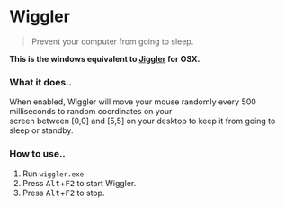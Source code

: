 Wiggler
=======

> Prevent your computer from going to sleep.

**This is the windows equivalent to [Jiggler](http://www.sticksoftware.com/software/Jiggler.html) for OSX.**

### What it does..

When enabled, Wiggler will move your mouse randomly every 500 milliseconds to random coordinates on your  
screen between [0,0] and [5,5] on your desktop to keep it from going to sleep or standby.

### How to use..

1. Run `wiggler.exe`
2. Press <kbd>Alt</kbd>+<kbd>F2</kbd> to start Wiggler.
3. Press <kbd>Alt</kbd>+<kbd>F2</kbd> to stop.
